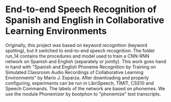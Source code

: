 # End-to-end Speech Recognition of Spanish and English in Collaborative Learning Environments
Originally, this project was based on keyword recognition (keyword spotting), but it switched to end-to-end speech recognition. The folder run\_14 contains the procedures and model used to train a CNN-RNN network on Spanish and English (separately or jointly). This work goes hand in hand with "Spanish and English Phoneme Recognition by Training on Simulated Classroom Audio Recordings of Collaborative Learning Environments" by Mario J. Esparza. After downloading and properly configuring, experiments can be run in LibriSpeech, TIMIT, CSS10 and Speech Commands. The labels of the network are based on phonemes. We use the module Phonemizer by bootphon to "phonemize" text transcripts.
